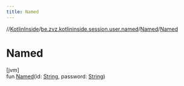 ```yaml
---
title: Named
---
```

//[KotlinInside](../../../index.html)/[be.zvz.kotlininside.session.user.named](../index.html)/[Named](index.html)/[Named](-named.html)



# Named



[jvm]\
fun [Named](-named.html)(id: [String](https://kotlinlang.org/api/latest/jvm/stdlib/kotlin/-string/index.html), password: [String](https://kotlinlang.org/api/latest/jvm/stdlib/kotlin/-string/index.html))




